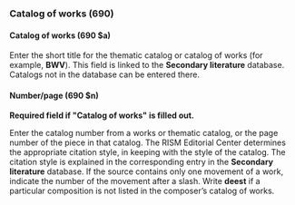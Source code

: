 ### Catalog of works (690)

#### Catalog of works (690 $a)

Enter the short title for the thematic catalog or catalog of works (for example, **BWV**). This field is linked to
the **Secondary literature** database. Catalogs not in the database can be entered there.

#### Number/page (690 $n)

**Required field if "Catalog of works" is filled out.**

Enter the catalog number from a works or thematic catalog, or the page number of the piece in that catalog. The RISM
Editorial Center determines the appropriate citation style, in keeping with the style of the catalog. The citation style
is explained in the corresponding entry in the **Secondary literature** database. If the source contains only one
movement of a work, indicate the number of the movement after a slash. Write **deest** if a particular composition is
not listed in the composer’s catalog of works.
